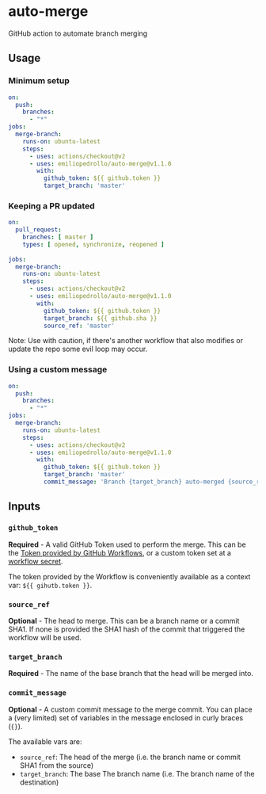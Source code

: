 # auto-merge
GitHub action to automate branch merging

## Usage

### Minimum setup

```yaml
on:
  push:
    branches:
      - "*"
jobs:
  merge-branch:
    runs-on: ubuntu-latest
    steps:
      - uses: actions/checkout@v2
      - uses: emiliopedrollo/auto-merge@v1.1.0
        with:
          github_token: ${{ github.token }}
          target_branch: 'master'
```

### Keeping a PR updated

```yaml
on:
  pull_request:
    branches: [ master ]
    types: [ opened, synchronize, reopened ]
    
jobs:
  merge-branch:
    runs-on: ubuntu-latest
    steps:
      - uses: actions/checkout@v2
      - uses: emiliopedrollo/auto-merge@v1.1.0
        with:
          github_token: ${{ github.token }}
          target_branch: ${{ github.sha }}
          source_ref: 'master'
```

Note: Use with caution, if there's another workflow that also modifies or update the repo some evil loop may occur.

### Using a custom message

```yaml
on:
  push:
    branches:
      - "*"
jobs:
  merge-branch:
    runs-on: ubuntu-latest
    steps:
      - uses: actions/checkout@v2
      - uses: emiliopedrollo/auto-merge@v1.1.0
        with:
          github_token: ${{ github.token }}
          target_branch: 'master'
          commit_message: 'Branch {target_branch} auto-merged {source_ref}'
```

## Inputs

### `github_token`

**Required** - A valid GitHub Token used to perform the merge.
This can be the [Token provided by GitHub Workflows](https://docs.github.com/en/actions/configuring-and-managing-workflows/authenticating-with-the-github_token),
or a custom token set at a [workflow secret](https://docs.github.com/en/actions/configuring-and-managing-workflows/creating-and-storing-encrypted-secrets).

The token provided by the Workflow is conveniently available as a context var: `${{ gihutb.token }}`.

### `source_ref`
**Optional** - The head to merge. This can be a branch name or a commit SHA1. If none is provided the SHA1 hash of the commit that triggered the workflow will be used. 

### `target_branch`
**Required** - The name of the base branch that the head will be merged into.

### `commit_message`
**Optional** - A custom commit message to the merge commit. You can place a (very limited) set of variables in the message enclosed in curly braces (`{}`).

The available vars are:
 - `source_ref`: The head of the merge (i.e. the branch name or commit SHA1 from the source)
 - `target_branch`: The base The branch name (i.e. The branch name of the destination)
